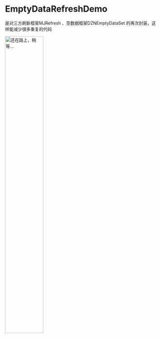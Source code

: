 # EmptyDataRefreshDemo

是对三方刷新框架MJRefresh 、空数据框架DZNEmptyDataSet 的再次封装，这样能减少很多重复的代码



 <img src="http://ovlabegmw.bkt.clouddn.com/EmptyDataRefreshDemo.gif" width="50%" alt="还在路上，稍等..."/>